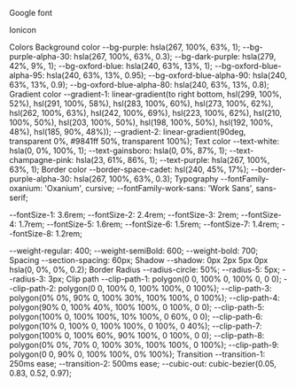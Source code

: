 Google font

<link rel="preconnect" href="https://fonts.googleapis.com">
<link rel="preconnect" href="https://fonts.gstatic.com" crossorigin>
<link
  href="https://fonts.googleapis.com/css2?family=Oxanium:wght@400;500;600;700&family=Work+Sans:wght@600&display=swap"
  rel="stylesheet">
Ionicon

<script type="module" src="https://unpkg.com/ionicons@5.5.2/dist/ionicons/ionicons.esm.js"></script>
<script nomodule src="https://unpkg.com/ionicons@5.5.2/dist/ionicons/ionicons.js"></script>
Colors
Background color
--bg-purple: hsla(267, 100%, 63%, 1);
--bg-purple-alpha-30: hsla(267, 100%, 63%, 0.3);
--bg-dark-purple: hsla(279, 42%, 9%, 1);
--bg-oxford-blue: hsla(240, 63%, 13%, 1);
--bg-oxford-blue-alpha-95: hsla(240, 63%, 13%, 0.95);
--bg-oxford-blue-alpha-90: hsla(240, 63%, 13%, 0.9);
--bg-oxford-blue-alpha-80: hsla(240, 63%, 13%, 0.8);
Gradient color
--gradient-1: linear-gradient(to right bottom, hsl(299, 100%, 52%), hsl(291, 100%, 58%), hsl(283, 100%, 60%), hsl(273, 100%, 62%), hsl(262, 100%, 63%), hsl(242, 100%, 69%), hsl(223, 100%, 62%), hsl(210, 100%, 50%), hsl(203, 100%, 50%), hsl(198, 100%, 50%), hsl(192, 100%, 48%), hsl(185, 90%, 48%));
--gradient-2: linear-gradient(90deg, transparent 0%, #9841ff 50%, transparent 100%);
Text color
--text-white: hsla(0, 0%, 100%, 1);
--text-gainsboro: hsla(0, 0%, 87%, 1);
--text-champagne-pink: hsla(23, 61%, 86%, 1);
--text-purple: hsla(267, 100%, 63%, 1);
Border color
--border-space-cadet: hsl(240, 45%, 17%);
--border-purple-alpha-30: hsla(267, 100%, 63%, 0.3);
Typography
--fontFamily-oxanium: 'Oxanium', cursive;
--fontFamily-work-sans: 'Work Sans', sans-serif;

--fontSize-1: 3.6rem;
--fontSize-2: 2.4rem;
--fontSize-3: 2rem;
--fontSize-4: 1.7rem;
--fontSize-5: 1.6rem;
--fontSize-6: 1.5rem;
--fontSize-7: 1.4rem;
--fontSize-8: 1.2rem;

--weight-regular: 400;
--weight-semiBold: 600;
--weight-bold: 700;
Spacing
--section-spacing: 60px;
Shadow
--shadow: 0px 2px 5px 0px hsla(0, 0%, 0%, 0.2);
Border Radius
--radius-circle: 50%;
--radius-5: 5px;
--radius-3: 3px;
Clip path
--clip-path-1: polygon(0 0, 100% 0, 100% 0, 0 0);
--clip-path-2: polygon(0 0, 100% 0, 100% 100%, 0 100%);
--clip-path-3: polygon(0% 0%, 90% 0, 100% 30%, 100% 100%, 0 100%);
--clip-path-4: polygon(90% 0, 100% 40%, 100% 100%, 0 100%, 0 0);
--clip-path-5: polygon(100% 0, 100% 100%, 10% 100%, 0 60%, 0 0);
--clip-path-6: polygon(10% 0, 100% 0, 100% 100%, 0 100%, 0 40%);
--clip-path-7: polygon(100% 0, 100% 60%, 90% 100%, 0 100%, 0 0);
--clip-path-8: polygon(0% 0%, 70% 0, 100% 30%, 100% 100%, 0 100%);
--clip-path-9: polygon(0 0, 90% 0, 100% 100%, 0% 100%);
Transition
--transition-1: 250ms ease;
--transition-2: 500ms ease;
--cubic-out: cubic-bezier(0.05, 0.83, 0.52, 0.97);
